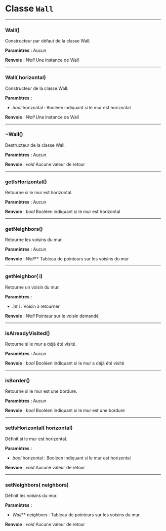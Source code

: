 # Classe `Wall`

---

### Wall()
Constructeur par défaut de la classe Wall.

**Paramètres** : Aucun

**Renvoie** :  *Wall*  Une instance de Wall

---

### Wall( horizontal)
Constructeur de la classe Wall.

**Paramètres** :
- *bool*  horizontal : Booléen indiquant si le mur est horizontal

**Renvoie** :  *Wall*  Une instance de Wall

---

### ~Wall()
Destructeur de la classe Wall.

**Paramètres** : Aucun

**Renvoie** :  *void*  Aucune valeur de retour

---

### getIsHorizontal()
Retourne si le mur est horizontal.

**Paramètres** : Aucun

**Renvoie** :  *bool*  Booléen indiquant si le mur est horizontal

---

### getNeighbors()
Retourne les voisins du mur.

**Paramètres** : Aucun

**Renvoie** :  *Wall***  Tableau de pointeurs sur les voisins du mur

---

### getNeighbor( i)
Retourne un voisin du mur.

**Paramètres** :
- *int*  i : Voisin à retourner

**Renvoie** :  *Wall*  Pointeur sur le voisin demandé

---

### isAlreadyVisited()
Retourne si le mur a déjà été visité.

**Paramètres** : Aucun

**Renvoie** :  *bool*  Booléen indiquant si le mur a déjà été visité

---

### isBorder()
Retourne si le mur est une bordure.

**Paramètres** : Aucun

**Renvoie** :  *bool*  Booléen indiquant si le mur est une bordure

---

### setIsHorizontal( horizontal)
Définit si le mur est horizontal.

**Paramètres** :
- *bool*  horizontal : Booléen indiquant si le mur est horizontal

**Renvoie** :  *void*  Aucune valeur de retour

---

### setNeighbors( neighbors)
Définit les voisins du mur.

**Paramètres** :
- *Wall***  neighbors : Tableau de pointeurs sur les voisins du mur

**Renvoie** :  *void*  Aucune valeur de retour
